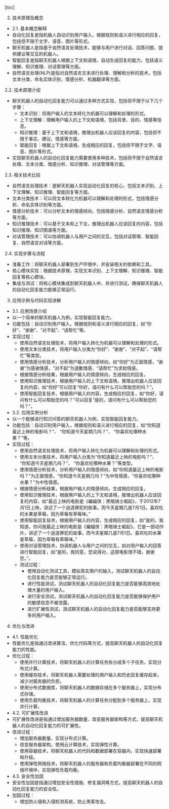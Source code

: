 
[toc]                    
                
                
2. 技术原理及概念
- 2.1. 基本概念解释
- 自动化回复是指机器人自动识别用户输入，根据规则和语义进行相应的回复，包括但不限于文字、语音、图片等形式。
- 聊天机器人是指基于自然语言处理技术，能够与用户进行对话、回答问题、提供建议等交互的机器人。
- 智能回复是指聊天机器人根据上下文和语境，自动生成回复的能力，包括语义理解、知识推理、对话管理等方面。
- 自然语言处理(NLP)是指对自然语言文本进行处理、理解和分析的技术，包括文本分类、命名实体识别、情感分析、机器翻译等方面。

2.2. 技术原理介绍
- 聊天机器人的自动化回复能力可以通过多种方式实现，包括但不限于以下几个步骤：
    - 文本识别：将用户输入的文本转化为机器可以理解和处理的形式。
    - 上下文理解：理解用户输入的上下文和语境，包括背景、目的、情感等信息。
    - 知识推理：基于上下文和语境，推理出机器人应该回复的内容，包括但不限于事实、建议、情感等方面。
    - 智能回复：根据上下文和语境，生成相应的回复，包括但不限于文字、语音、图片等形式。
- 实现聊天机器人的自动化回复能力需要使用多种技术，包括但不限于自然语言处理、文本分类、情感分析、知识推理、对话管理等方面。

2.3. 相关技术比较
- 自然语言处理技术：是聊天机器人实现自动化回复的核心，包括文本识别、上下文理解、知识推理、智能回复等方面。
- 文本分类技术：可以将文本转化为机器可以理解和处理的形式，包括情感分析、命名实体识别等方面。
- 情感分析技术：可以分析文本的情感倾向，包括情感分析、自然语言情感分析等方面。
- 知识推理技术：可以基于文本和上下文，推理出机器人应该回复的内容，包括知识推理、知识图谱等方面。
- 对话管理技术：可以协调机器人与用户之间的交互，包括对话管理、智能回复、自然语言对话等方面。

2.4. 实现步骤与流程
- 准备工作：将聊天机器人部署到生产环境中，并安装相关的依赖和工具。
- 核心模块实现：根据技术原理，实现文本识别、上下文理解、知识推理、智能回复等核心模块。
- 集成与测试：将核心模块集成到聊天机器人中，并进行测试，确保聊天机器人的自动化回复能力能够正常运行。

3. 应用示例与代码实现讲解
- 3.1. 应用场景介绍
- 以一个简单的聊天机器人为例，实现智能回复能力。
- 功能包括：自动识别用户输入，根据规则和语义进行相应的回复，如“你好”、“谢谢”、“对不起”、“请帮忙”等。
- 实现过程：
    - 使用自然语言处理技术，将用户输入转化为机器可以理解和处理的形式。
    - 使用文本分类技术，将用户输入分类为“你好”、“谢谢”、“对不起”、“请帮忙”等类型。
    - 使用情感分析技术，分析用户输入的情感倾向，如“你好”为正面情感，“谢谢”为感谢情感，“对不起”为道歉情感，“请帮忙”为求助情感。
    - 根据情感分析结果，根据用户输入的情感倾向，生成相应的回复。
    - 使用知识推理技术，根据用户输入的上下文和语境，推理出机器人应该回复的内容，如“你好”可以回复“你好，请问有什么可以帮助您的吗？”。
    - 使用智能回复技术，根据用户输入的内容，生成相应的回复，如“你好，请问有什么可以帮助您的吗？”可以回复“是的，请问有什么可以帮助您的吗？”。
- 3.2. 应用实例分析
- 以一个能够进行知识问答的聊天机器人为例，实现智能回复能力。
- 功能包括：自动识别用户输入，根据规则和语义进行相应的回复，如“你知道最近上映的电影吗？”、 “你知道今天星期几吗？”、 “你喜欢吃哪种水果？”等。
- 实现过程：
    - 使用自然语言处理技术，将用户输入转化为机器可以理解和处理的形式。
    - 使用文本分类技术，将用户输入分类为“你知道最近上映的电影吗？”、 “你知道今天星期几吗？”、 “你喜欢吃哪种水果？”等类型。
    - 使用情感分析技术，分析用户输入的情感倾向，如“你知道最近上映的电影吗？”为正面情感，“你知道今天星期几吗？”为中性情感，“你喜欢吃哪种水果？”为中性情感。
    - 根据情感分析结果，根据用户输入的情感倾向，生成相应的回复。
    - 使用知识推理技术，根据用户输入的上下文和语境，推理出机器人应该回复的内容，如“最近上映的电影是《蝙蝠侠：黑暗骑士崛起》，于2012年7月1日上映，讲述了一个追逐罪犯的故事。而今天星期几是7月1日。喜欢吃的水果是草莓，因为草莓有草莓味。”
    - 使用智能回复技术，根据用户输入的内容，生成相应的回复，如“是的，我知道，你问我最近上映的电影是《蝙蝠侠：黑暗骑士崛起》，它是一部动作片，讲述了一个追逐罪犯的故事。而今天星期几是7月1日。喜欢吃的水果是草莓，因为草莓有草莓味。”
    - 使用对话管理技术，协调机器人与用户之间的交互，如对用户输入的回答进行智能回复，如“是的，我同意，您说得对，这部电影很不错，谢谢您。”。
    - 测试过程：
        - 使用自动化测试工具，模拟真实用户的输入，测试聊天机器人的自动化回复能力是否能够正常运行。
        - 进行性能测试，测试聊天机器人的自动化回复能力是否能够高效地处理大量的用户输入。
        - 进行安全测试，测试聊天机器人的自动化回复能力是否能够保护用户的敏感信息不被泄露。
        - 进行扩展性测试，测试聊天机器人的自动化回复能力是否能够支持更多的用户输入。

4. 优化与改进
- 4.1. 性能优化
- 性能优化是指通过改进算法、优化代码等方式，提高聊天机器人的自动化回复能力的性能。
- 优化过程：
    - 使用并行计算技术，将聊天机器人的计算任务拆分成多个子任务，实现分布式计算。
    - 使用缓存技术，将聊天机器人需要处理的用户输入和历史回复缓存起来，减少对服务器的负担。
    - 使用分布式数据库，将聊天机器人的数据存储在多个服务器上，实现分布式存储。
    - 使用负载均衡技术，将聊天机器人的计算任务分配到多个服务器上，实现并行计算。
- 4.2. 可扩展性改进
- 可扩展性改进是指通过增加服务器数量、改变服务器架构等方式，提高聊天机器人的自动化回复能力的可扩展性。
- 改进过程：
    - 增加服务器数量，实现分布式计算。
    - 改变服务器架构，使用云计算技术，实现弹性计算。
    - 使用容器技术，将聊天机器人的代码和数据部署在容器内，实现快速部署和升级。
    - 使用弹性网络技术，将聊天机器人的服务器和负载均衡器部署在不同的网络环境中，实现弹性负载均衡。
- 4.3. 安全性加固
- 安全性加固是指通过增加安全性措施、修复漏洞等方式，提高聊天机器人的自动化回复能力的安全性。
- 加固过程：
    - 增加防火墙和入侵检测系统，防止黑客攻击。

